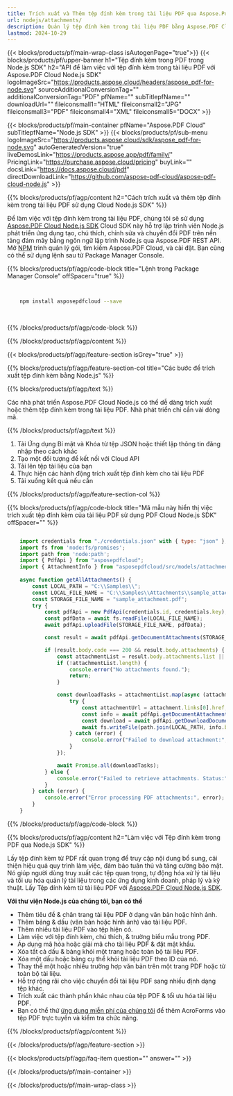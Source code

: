 ```yaml
---
title: Trích xuất và Thêm tệp đính kèm trong tài liệu PDF qua Aspose.Pdf Cloud Node.js SDK
url: nodejs/attachments/
description: Quản lý tệp đính kèm trong tài liệu PDF bằng Aspose.PDF Cloud SDK cho Node.js. Thêm, liệt kê, hoặc xóa nội dung nhúng.
lastmod: 2024-10-29
---
```


{{< blocks/products/pf/main-wrap-class isAutogenPage="true">}}
{{< blocks/products/pf/upper-banner h1="Tệp đính kèm trong PDF trong Node.js SDK" h2="API để làm việc với tệp đính kèm trong tài liệu PDF với Aspose.PDF Cloud Node.js SDK" logoImageSrc="https://products.aspose.cloud/headers/aspose_pdf-for-node.svg" sourceAdditionalConversionTag="" additionalConversionTag="PDF" pfName="" subTitlepfName="" downloadUrl="" fileiconsmall1="HTML" fileiconsmall2="JPG" fileiconsmall3="PDF" fileiconsmall4="XML" fileiconsmall5="DOCX" >}}

{{< blocks/products/pf/main-container pfName="Aspose.PDF Cloud" subTitlepfName="Node.js SDK" >}}
{{< blocks/products/pf/sub-menu logoImageSrc="https://products.aspose.cloud/sdk/aspose_pdf-for-node.svg"
autoGeneratedVersion="true"
liveDemosLink="https://products.aspose.app/pdf/family/" PricingLink="https://purchase.aspose.cloud/pricing" buyLink="" docsLink="https://docs.aspose.cloud/pdf"  directDownloadLink="https://github.com/aspose-pdf-cloud/aspose-pdf-cloud-node.js" >}}

{{% blocks/products/pf/agp/content h2="Cách trích xuất và thêm tệp đính kèm trong tài liệu PDF sử dụng Cloud Node.js SDK" %}}

Để làm việc với tệp đính kèm trong tài liệu PDF, chúng tôi sẽ sử dụng
[Aspose.PDF Cloud Node.js SDK](https://products.aspose.cloud/pdf/nodejs/)
Cloud SDK này hỗ trợ lập trình viên Node.js phát triển ứng dụng tạo, chú thích, chỉnh sửa và chuyển đổi PDF trên nền tảng đám mây bằng ngôn ngữ lập trình Node.js qua Aspose.PDF REST API. Mở
[NPM](https://www.npmjs.com/package/asposepdfcloud)
trình quản lý gói, tìm kiếm
Aspose.PDF Cloud,
và cài đặt. Bạn cũng có thể sử dụng lệnh sau từ Package Manager Console.

{{% blocks/products/pf/agp/code-block title="Lệnh trong Package Manager Console" offSpacer="true" %}}

```bash

     
    npm install asposepdfcloud --save
     
     

```

{{% /blocks/products/pf/agp/code-block %}}

{{% /blocks/products/pf/agp/content %}}

{{< blocks/products/pf/agp/feature-section isGrey="true" >}}

{{% blocks/products/pf/agp/feature-section-col title="Các bước để trích xuất tệp đính kèm bằng Node.js" %}}

{{% blocks/products/pf/agp/text %}}

Các nhà phát triển Aspose.PDF Cloud Node.js có thể dễ dàng trích xuất hoặc thêm tệp đính kèm trong tài liệu PDF. Nhà phát triển chỉ cần vài dòng mã.

{{% /blocks/products/pf/agp/text %}}

1. Tải Ứng dụng Bí mật và Khóa từ tệp JSON hoặc thiết lập thông tin đăng nhập theo cách khác
1. Tạo một đối tượng để kết nối với Cloud API
1. Tải lên tệp tài liệu của bạn
1. Thực hiện các hành động trích xuất tệp đính kèm cho tài liệu PDF
1. Tải xuống kết quả nếu cần

{{% /blocks/products/pf/agp/feature-section-col %}}


{{% blocks/products/pf/agp/code-block title="Mã mẫu này hiển thị việc trích xuất tệp đính kèm của tài liệu PDF sử dụng PDF Cloud Node.js SDK" offSpacer="" %}}

```js

    import credentials from "./credentials.json" with { type: "json" };
    import fs from 'node:fs/promises';
    import path from 'node:path';
    import { PdfApi } from "asposepdfcloud";
    import { AttachmentInfo } from "asposepdfcloud/src/models/attachmentInfo.js";
    
    async function getAllAttachments() {
        const LOCAL_PATH = "C:\\Samples\\";
        const LOCAL_FILE_NAME = "C:\\Samples\\Attachments\\sample_attachment.pdf";
        const STORAGE_FILE_NAME = "sample_attachment.pdf";
        try {
            const pdfApi = new PdfApi(credentials.id, credentials.key);
            const pdfData = await fs.readFile(LOCAL_FILE_NAME);
            await pdfApi.uploadFile(STORAGE_FILE_NAME, pdfData);

            const result = await pdfApi.getDocumentAttachments(STORAGE_FILE_NAME);

            if (result.body.code === 200 && result.body.attachments) {
                const attachmentList = result.body.attachments.list || [];
                if (!attachmentList.length) {
                    console.error("No attachments found.");
                    return;
                }

                const downloadTasks = attachmentList.map(async (attachment) => {
                    try {
                        const attachmentUrl = attachment.links[0].href;
                        const info = await pdfApi.getDocumentAttachmentByIndex(STORAGE_FILE_NAME, attachmentUrl);
                        const download = await pdfApi.getDownloadDocumentAttachmentByIndex(STORAGE_FILE_NAME, attachmentUrl);
                        await fs.writeFile(path.join(LOCAL_PATH, info.body.attachment.name), download.body);
                    } catch (error) {
                        console.error("Failed to download attachment:", error);
                    }
                });

                await Promise.all(downloadTasks);
            } else {
                console.error("Failed to retrieve attachments. Status:", result.statusCode);
            }
        } catch (error) {
            console.error("Error processing PDF attachments:", error);
        }
    }
```

{{% /blocks/products/pf/agp/code-block %}}

{{% blocks/products/pf/agp/content h2="Làm việc với Tệp đính kèm trong PDF qua Node.js SDK" %}}

Lấy tệp đính kèm từ PDF rất quan trọng để truy cập nội dung bổ sung, cải thiện hiệu quả quy trình làm việc, đảm bảo tuân thủ và tăng cường bảo mật. Nó giúp người dùng truy xuất các tệp quan trọng, tự động hóa xử lý tài liệu và tối ưu hóa quản lý tài liệu trong các ứng dụng kinh doanh, pháp lý và kỹ thuật.
Lấy Tệp đính kèm từ tài liệu PDF với [Aspose.PDF Cloud Node.js SDK](https://products.aspose.cloud/pdf/nodejs/).

**Với thư viện Node.js của chúng tôi, bạn có thể**

+ Thêm tiêu đề & chân trang tài liệu PDF ở dạng văn bản hoặc hình ảnh.
+ Thêm bảng & dấu (văn bản hoặc hình ảnh) vào tài liệu PDF.
+ Thêm nhiều tài liệu PDF vào tệp hiện có.
+ Làm việc với tệp đính kèm, chú thích, & trường biểu mẫu trong PDF.
+ Áp dụng mã hóa hoặc giải mã cho tài liệu PDF & đặt mật khẩu.
+ Xóa tất cả dấu & bảng khỏi một trang hoặc toàn bộ tài liệu PDF.
+ Xóa một dấu hoặc bảng cụ thể khỏi tài liệu PDF theo ID của nó.
+ Thay thế một hoặc nhiều trường hợp văn bản trên một trang PDF hoặc từ toàn bộ tài liệu.
+ Hỗ trợ rộng rãi cho việc chuyển đổi tài liệu PDF sang nhiều định dạng tệp khác.
+ Trích xuất các thành phần khác nhau của tệp PDF & tối ưu hóa tài liệu PDF.
+ Bạn có thể thử [ứng dụng miễn phí của chúng tôi](https://products.aspose.app/pdf/xfa) để thêm AcroForms vào tệp PDF trực tuyến và kiểm tra chức năng.

{{% /blocks/products/pf/agp/content %}}

{{< /blocks/products/pf/agp/feature-section >}}

{{< blocks/products/pf/agp/faq-item question="" answer="" >}}

{{< /blocks/products/pf/main-container >}}

{{< /blocks/products/pf/main-wrap-class >}}
